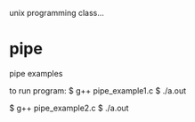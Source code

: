 unix programming class...



# pipe
pipe examples

to run program:
$ g++ pipe_example1.c
$ ./a.out

$ g++ pipe_example2.c
$ ./a.out
